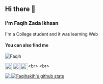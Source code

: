 ## Hi there 👋
### I'm Faqih Zada Ikhsan

I'm a College student and it was learning Web

#### You can also find me

<p align="left"> <img src="https://komarev.com/ghpvc/?username=faqihakih&label=Views&color=blue&style=plastic" alt="Faqih" /> </p>

<a href="https://twitter.com/Faqihakih12">
  <img align="left" alt="setiyawan Twitter" width="22px" src="https://cdn.jsdelivr.net/npm/simple-icons@v3/icons/twitter.svg" />
</a>
<a href="https://www.instagram.com/faqihakih/">
  <img align="left" alt="setiyawan Instagram" width="22px" src="https://cdn.jsdelivr.net/npm/simple-icons@v3/icons/instagram.svg" />
</a>
<a href="https://web.facebook.com/faqihakih">
  <img align="left" alt="setiyawan Facebook" width="22px" src="https://cdn.jsdelivr.net/npm/simple-icons@v3/icons/facebook.svg" />
</a>

<br\>
<br\>

<a href="https://github.com/faqihakih">
  <img align="center" src="https://github-readme-stats.vercel.app/api/top-langs/?username=faqihakih&theme=dark&hide_langs_below=1" />
</a>
<a href="https://github.com/faqihakih">
 <img align="center" src="https://github-readme-stats.vercel.app/api?username=faqihakih&show_icons=true&theme=white&line_height=27" alt="Faqihakih's github stats"/>
</a>
<!--
**faqihakih/faqihakih** is a ✨ _special_ ✨ repository because its `README.md` (this file) appears on your GitHub profile.

Here are some ideas to get you started:

- 🔭 I’m currently working on ...
- 🌱 I’m currently learning ...
- 👯 I’m looking to collaborate on ...
- 🤔 I’m looking for help with ...
- 💬 Ask me about ...
- 📫 How to reach me: ...
- 😄 Pronouns: ...
- ⚡ Fun fact: ...
-->
